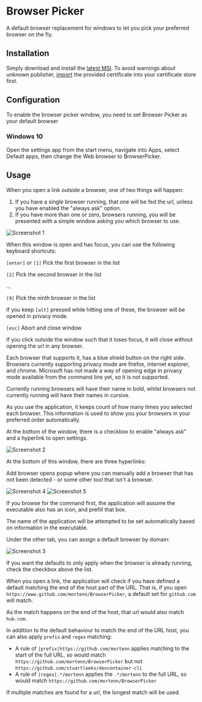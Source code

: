 # Browser Picker

A default browser replacement for windows to let you pick your preferred browser on the fly.

## Installation

Simply download and install the [latest MSI](https://github.com/mortenn/BrowserPicker/releases).
To avoid warnings about unknown publisher, [import](https://stackoverflow.com/questions/49039136/powershell-script-to-install-trusted-publisher-certificates) the provided certificate into your certificate store first.

## Configuration

To enable the browser picker window, you need to set Browser Picker as your default browser

### Windows 10

Open the settings app from the start menu, navigate into Apps, select Default apps, then change the Web browser to BrowserPicker.

## Usage

When you open a link outside a browser, one of two things will happen:

1) If you have a single browser running, that one will be fed the url, unless you have enabled the "always ask" option.
2) If you have more than one or zero, browsers running, you will be presented with a simple window asking you which browser to use.  

![Screenshot 1](http://i.imgur.com/Lq5t7UQ.png)

When this window is open and has focus, you can use the following keyboard shortcuts:

`[enter]` or `[1]` Pick the first browser in the list

`[2]` Pick the second browser in the list

...

`[9]` Pick the ninth browser in the list

If you keep `[alt]` pressed while hitting one of these, the browser will be opened in privacy mode.

`[esc]` Abort and close window

If you click outside the window such that it loses focus, it will close without opening the url in any browser.

Each browser that supports it, has a blue shield button on the right side.
Browsers currently supporting privacy mode are firefox, internet explorer, and chrome.
Microsoft has not made a way of opening edge in privacy mode available from the command line yet, so it is not supported.

Currently running browsers will have their name in bold, whilst browsers not currently running will have their names in cursive.

As you use the application, it keeps count of how many times you selected each browser. This information is used to show you your browsers in your preferred order automatically.

At the bottom of the window, there is a checkbox to enable "always ask" and a hyperlink to open settings.

![Screenshot 2](http://i.imgur.com/rBzgDbw.png)

At the bottom of this window, there are three hyperlinks:

Add browser opens popup where you can manually add a browser that has not been detected - or some other tool that isn't a browser.

![Screenshot 4](http://i.imgur.com/ickDffz.png)
![Screenshot 5](http://i.imgur.com/bbFltpi.png)

If you browse for the command first, the application will assume the executable also has an icon, and prefill that box.

The name of the application will be attempted to be set automatically based on information in the executable.

Under the other tab, you can assign a default browser by domain:

![Screenshot 3](http://i.imgur.com/Ealb42I.png)

If you want the defaults to only apply when the browser is already running, check the checkbox above the list.

When you open a link, the application will check if you have defined a default matching the end of the host part of the URL.
That is, if you open `https://www.github.com/mortenn/BrowserPicker`, a default set for `github.com` will match.

As the match happens on the end of the host, that url would also match `hub.com`.

In addition to the default behaviour to match the end of the URL host, you can also apply `prefix` and `regex` matching:
- A rule of `|prefix|https://github.com/mortenn` applies matching to the start of the full URL, so would match `https://github.com/mortenn/BrowserPicker` but not `https://github.com/stuartleeks/devcontainer-cli`
- A rule of `|regex|.*/mortenn` applies the `.*/mortenn` to the full URL, so would match `https://github.com/mortenn/BrowserPicker`

If multiple matches are found for a url, the longest match will be used.
